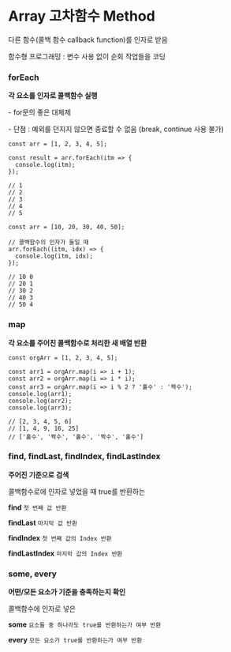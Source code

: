 # Array 고차함수 Method

다른 함수(콜백 함수 callback function)를 인자로 받음

함수형 프로그래밍 : 변수 사용 없이 순회 작업들을 코딩

### forEach

**각 요소를 인자로 콜백함수 실행**

\- for문의 좋은 대체제

\- 단점 : 예외를 던지지 않으면 종료할 수 없음 (break, continue 사용 불가)

```
const arr = [1, 2, 3, 4, 5];

const result = arr.forEach(itm => {
  console.log(itm);
});

// 1
// 2
// 3
// 4
// 5
```

```
const arr = [10, 20, 30, 40, 50];

// 콜백함수의 인자가 둘일 때
arr.forEach((itm, idx) => {
  console.log(itm, idx);
});

// 10 0
// 20 1
// 30 2
// 40 3
// 50 4
```

### map

**각 요소를 주어진 콜백함수로 처리한 새 배열 반환**

```
const orgArr = [1, 2, 3, 4, 5];

const arr1 = orgArr.map(i => i + 1);
const arr2 = orgArr.map(i => i * i);
const arr3 = orgArr.map(i => i % 2 ? '홀수' : '짝수');
console.log(arr1);
console.log(arr2);
console.log(arr3);

// [2, 3, 4, 5, 6]
// [1, 4, 9, 16, 25]
// ['홀수', '짝수', '홀수', '짝수', '홀수']
```

### find, findLast, findIndex, findLastIndex

**주어진 기준으로 검색**

콜백함수로에 인자로 넣었을 때 true를 반환하는

**find** `첫 번째 값 반환`

**findLast** `마지막 값 반환`

**findIndex** `첫 번째 값의 Index 반환`

**findLastIndex** `마지막 값의 Index 반환`

### some, every

**어떤/모든 요소가 기준을 충족하는지 확인**

콜백함수에 인자로 넣은

**some** `요소들 중 하나라도 true를 반환하는가 여부 반환`

**every** `모든 요소가 true를 반환하는가 여부 반환`

